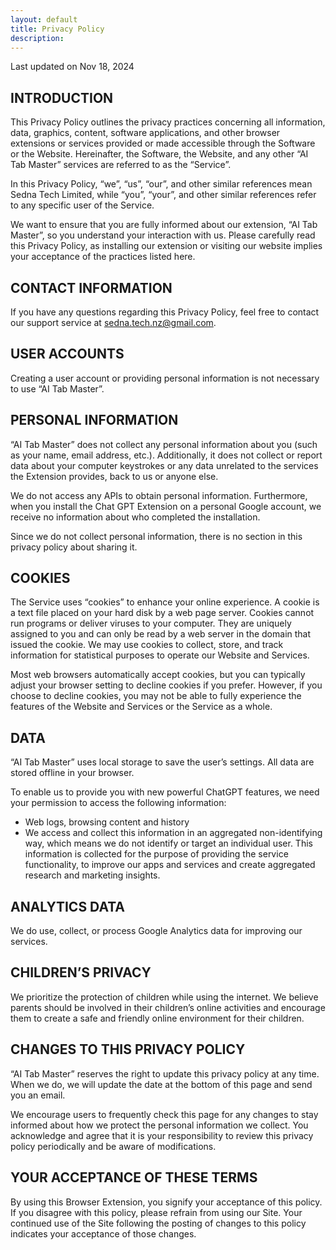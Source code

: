 ```yaml
---
layout: default
title: Privacy Policy
description:
---
```


Last updated on Nov 18, 2024

## INTRODUCTION

This Privacy Policy outlines the privacy practices concerning all information, data, graphics, content, software applications, and other browser extensions or services provided or made accessible through the Software or the Website. Hereinafter, the Software, the Website, and any other “AI Tab Master” services are referred to as the “Service”.

In this Privacy Policy, “we”, “us”, “our”, and other similar references mean Sedna Tech Limited, while “you”, “your”, and other similar references refer to any specific user of the Service.

We want to ensure that you are fully informed about our extension, “AI Tab Master”, so you understand your interaction with us. Please carefully read this Privacy Policy, as installing our extension or visiting our website implies your acceptance of the practices listed here.

## CONTACT INFORMATION

If you have any questions regarding this Privacy Policy, feel free to contact our support service at sedna.tech.nz@gmail.com.

## USER ACCOUNTS

Creating a user account or providing personal information is not necessary to use “AI Tab Master”.

## PERSONAL INFORMATION

“AI Tab Master” does not collect any personal information about you (such as your name, email address, etc.). Additionally, it does not collect or report data about your computer keystrokes or any data unrelated to the services the Extension provides, back to us or anyone else.

We do not access any APIs to obtain personal information. Furthermore, when you install the Chat GPT Extension on a personal Google account, we receive no information about who completed the installation.

Since we do not collect personal information, there is no section in this privacy policy about sharing it.

## COOKIES

The Service uses “cookies” to enhance your online experience. A cookie is a text file placed on your hard disk by a web page server. Cookies cannot run programs or deliver viruses to your computer. They are uniquely assigned to you and can only be read by a web server in the domain that issued the cookie. We may use cookies to collect, store, and track information for statistical purposes to operate our Website and Services.

Most web browsers automatically accept cookies, but you can typically adjust your browser setting to decline cookies if you prefer. However, if you choose to decline cookies, you may not be able to fully experience the features of the Website and Services or the Service as a whole.

## DATA

“AI Tab Master” uses local storage to save the user’s settings. All data are stored offline in your browser.

To enable us to provide you with new powerful ChatGPT features, we need your permission to access the following information:

- Web logs, browsing content and history
- We access and collect this information in an aggregated non-identifying way, which means we do not identify or target an individual user. This information is collected for the purpose of providing the service functionality, to improve our apps and services and create aggregated research and marketing insights.

## ANALYTICS DATA

We do use, collect, or process Google Analytics data for improving our services.

## CHILDREN’S PRIVACY

We prioritize the protection of children while using the internet. We believe parents should be involved in their children’s online activities and encourage them to create a safe and friendly online environment for their children.

## CHANGES TO THIS PRIVACY POLICY

“AI Tab Master” reserves the right to update this privacy policy at any time. When we do, we will update the date at the bottom of this page and send you an email.

We encourage users to frequently check this page for any changes to stay informed about how we protect the personal information we collect. You acknowledge and agree that it is your responsibility to review this privacy policy periodically and be aware of modifications.

## YOUR ACCEPTANCE OF THESE TERMS

By using this Browser Extension, you signify your acceptance of this policy. If you disagree with this policy, please refrain from using our Site. Your continued use of the Site following the posting of changes to this policy indicates your acceptance of those changes.
